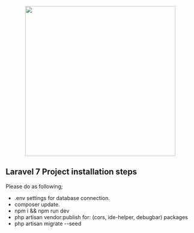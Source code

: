 <p align="center">
<img src="https://res.cloudinary.com/dtfbvvkyp/image/upload/v1566331377/laravel-logolockup-cmyk-red.svg" width="400">
</p>


## Laravel 7 Project installation steps 

Please do as following;

- .env settings for database connection.
- composer update.
- npm i && npm run dev
- php artisan vendor:publish for: (cors, ide-helper, debugbar) packages
- php artisan migrate --seed
